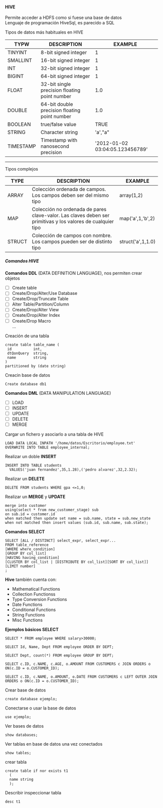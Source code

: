 #### HIVE
Permite acceder a HDFS como si fuese una base de datos  
Lenguaje de programación HiveSql, es parecido a SQL  

Tipos de datos más habituales en HIVE  

| TYPW | DESCRIPTION | EXAMPLE |
-------|-------------|----|
| TINYINT | 8-bit signed integer | 1 |
| SMALLINT | 16-bit signed integer | 1 |
| INT | 32-bit signed integer| 1 |
| BIGINT | 64-bit signed integer | 1 |
| FLOAT | 32-bit single precision floating point number | 1.0 |
| DOUBLE | 64-bit double precision floating point number | 1.0 |
| BOOLEAN | true/false value | TRUE |
| STRING | Character string | 'a',"a" |
| TIMESTAMP | Timestamp with nanosecond precision | '2012-01-02 03:04:05.123456789' |
------------------------------

Tipos complejos  

TYPE | DESCRIPTION | EXAMPLE
-----|------|--------------
ARRAY | Colección ordenada de campos. Los campos deben ser del mismo tipo | array(1,2)
MAP | Colección no ordenada de pares clave-valor. Las claves deben ser primitivas y los valores de cualquier tipo | map('a',1,'b',2)
STRUCT | Colección de campos con nombre. Los campos pueden ser de distinto tipo | struct('a',1,1.0)

##### Comandos HIVE  

**Comandos DDL** (DATA DEFINITION LANGUAGE), nos permiten crear objetos  
  - [ ] Create table  
  - [ ] Create/Drop/Alter/Use Database  
  - [ ] Create/Drop/Truncate Table  
  - [ ] Alter Table/Partition/Column  
  - [ ] Create/Drop/Alter View  
  - [ ] Create/Drop/Alter Index  
  - [ ] Create/Drop Macro  
  ...
 
 Creación de una tabla  
 ```
 create table table_name (
  id          int,
  dtQonQuery  string,
  name        string
 )
 partitioned by (date string)
 ```
 Creacin base de datos  
 ```
 Create database db1
 ```
 
 **Comandos DML** (DATA MANIPULATION LANGUAGE)  
  - [ ] LOAD
  - [ ] INSERT
  - [ ] UPDATE
  - [ ] DELETE
  - [ ] MERGE  
  
  Cargar un fichero y asociarlo a una tabla de HIVE
  ```
  LOAD DATA LOCAL INPATH '/home/datos/Escritorio/employee.txt'
  OVERWRITE INTO TABLE employee_internal;
  ```
  Realizar un doble **INSERT**
  ```
  INSERT INTO TABLE students
    VALUES('juan fernandez',35,1.28),('pedro alvarez',32,2.32);
  ```
  
  Realizar un **DELETE**
  ```
  DELETE FROM students WHERE gpa <=1,0;
  ```
  
  Realizar un **MERGE** y **UPDATE**
  ```
  merge into customer
  using(select * from new_customer_stage) sub
  on sub.id = customer.id
  when matched then update set name = sub.name, state = sub.new_state
  when not matched then insert values (sub.id, sub.name, sub.state);
  ```
**Comandos SELECT**
```
SELECT [ALL / DISTINCT] select_expr, select_expr...
FROM table_reference
[WHERE where_condition]
[GROUP BY col_list]
[HAVING having_condition]
[CLUSTER BY col_list | [DISTRIBUTE BY col_list][SORT BY col_list]]
[LIMIT number]
;
```

**Hive** también cuenta con:    
- Mathematical Functions  
- Collection Functionss  
- Type Conversion Functions  
- Date Functions  
- Conditional Functions  
- String Functions  
- Misc Functions  

**Ejemplos básicos SELECT**  
```
SELECT * FROM employee WHERE salary>30000;

SELECT Id, Name, Dept FROM employee ORDER BY DEPT;

SELECT Dept, count(*) FROM employee GROUP BY DEPT;

SELECT c.ID, c.NAME, c.AGE, o.AMOUNT FROM CUSTOMERS c JOIN ORDERS o ON(c.ID = o.CUSTOMER_ID);

SELECT c.ID, c.NAME, o.AMOUNT, o.DATE FROM CUSTOMERS c LEFT OUTER JOIN ORDERS o ON(c.ID = o.CUSTOMER_ID);
```
Crear base de datos
```
create database ejemplo;
```
Conectarse o usar la base de datos  
```
use ejemplo;
```
Ver bases de datos
```
show databases;
```
Ver tablas en base de datos una vez conectados
```
show tables;
```
crear tabla
```
create table if nor exists t1
  (
  name string
  );
  ```
  Describir inspeccionar tabla
  ```
  desc t1
  ```
  
